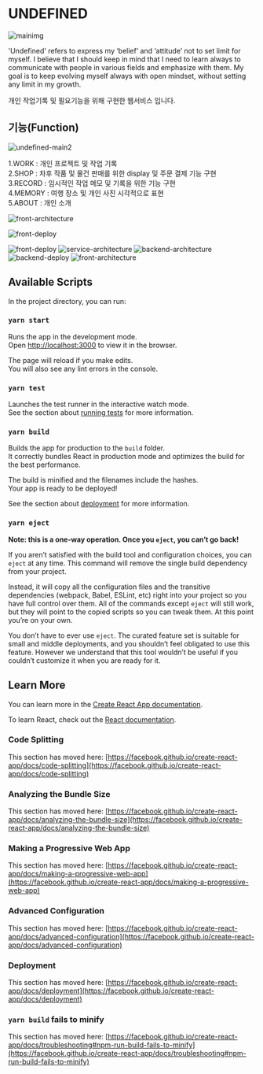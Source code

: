 # UNDEFINED

![mainimg](https://user-images.githubusercontent.com/59545206/160289502-12383bed-74cf-427a-b6cf-caa582cc46d3.JPG)

'Undefined' refers to express my ‘belief’ and ‘attitude’ not to set limit for myself. I believe that I should keep
in mind that I need to learn always to communicate with people in various fields and emphasize with them.
My goal is to keep evolving myself always with open mindset, without setting any limit in my growth.

개인 작업기록 및 필요기능을 위해 구현한 웹서비스 입니다.

## 기능(Function)

![undefined-main2](https://user-images.githubusercontent.com/59545206/160288706-210e7fa6-e19d-4de4-82fd-9bda0dce6021.JPG)

1.WORK   : 개인 프로젝트 및 작업 기록 \
2.SHOP   : 차후 작품 및 물건 판매를 위한 display 및 주문 결제 기능 구현 \
3.RECORD : 임시적인 작업 메모 및 기록을 위한 기능 구현\
4.MEMORY : 여행 장소 및 개인 사진 시각적으로 표현 \
5.ABOUT  : 개인 소개

![front-architecture](https://user-images.githubusercontent.com/59545206/160290048-f2572155-03ea-472d-b943-f541a9bf600a.png)

![front-deploy](https://user-images.githubusercontent.com/59545206/160290120-5ec666bd-cd8b-454f-8368-00897763b962.png)

![front-deploy](https://user-images.githubusercontent.com/59545206/160290391-deffa04b-71e8-4bf8-984d-b43762ef1986.png)
![service-architecture](https://user-images.githubusercontent.com/59545206/160290395-ecc143a8-c4c8-44b8-b9a0-40ad588120d2.png)
![backend-architecture](https://user-images.githubusercontent.com/59545206/160290396-88fa944b-6111-4721-ad2f-544b6c995e57.png)
![backend-deploy](https://user-images.githubusercontent.com/59545206/160290399-616f1842-8364-48d4-89e9-b0628940027f.png)
![front-architecture](https://user-images.githubusercontent.com/59545206/160290400-19afa513-caf9-42c2-a48f-bcb12eb69c8d.png)


## Available Scripts

In the project directory, you can run:

### `yarn start`

Runs the app in the development mode.\
Open [http://localhost:3000](http://localhost:3000) to view it in the browser.

The page will reload if you make edits.\
You will also see any lint errors in the console.

### `yarn test`

Launches the test runner in the interactive watch mode.\
See the section about [running tests](https://facebook.github.io/create-react-app/docs/running-tests) for more information.

### `yarn build`

Builds the app for production to the `build` folder.\
It correctly bundles React in production mode and optimizes the build for the best performance.

The build is minified and the filenames include the hashes.\
Your app is ready to be deployed!

See the section about [deployment](https://facebook.github.io/create-react-app/docs/deployment) for more information.

### `yarn eject`

**Note: this is a one-way operation. Once you `eject`, you can’t go back!**

If you aren’t satisfied with the build tool and configuration choices, you can `eject` at any time. This command will remove the single build dependency from your project.

Instead, it will copy all the configuration files and the transitive dependencies (webpack, Babel, ESLint, etc) right into your project so you have full control over them. All of the commands except `eject` will still work, but they will point to the copied scripts so you can tweak them. At this point you’re on your own.

You don’t have to ever use `eject`. The curated feature set is suitable for small and middle deployments, and you shouldn’t feel obligated to use this feature. However we understand that this tool wouldn’t be useful if you couldn’t customize it when you are ready for it.

## Learn More

You can learn more in the [Create React App documentation](https://facebook.github.io/create-react-app/docs/getting-started).

To learn React, check out the [React documentation](https://reactjs.org/).

### Code Splitting

This section has moved here: [https://facebook.github.io/create-react-app/docs/code-splitting](https://facebook.github.io/create-react-app/docs/code-splitting)

### Analyzing the Bundle Size

This section has moved here: [https://facebook.github.io/create-react-app/docs/analyzing-the-bundle-size](https://facebook.github.io/create-react-app/docs/analyzing-the-bundle-size)

### Making a Progressive Web App

This section has moved here: [https://facebook.github.io/create-react-app/docs/making-a-progressive-web-app](https://facebook.github.io/create-react-app/docs/making-a-progressive-web-app)

### Advanced Configuration

This section has moved here: [https://facebook.github.io/create-react-app/docs/advanced-configuration](https://facebook.github.io/create-react-app/docs/advanced-configuration)

### Deployment

This section has moved here: [https://facebook.github.io/create-react-app/docs/deployment](https://facebook.github.io/create-react-app/docs/deployment)

### `yarn build` fails to minify

This section has moved here: [https://facebook.github.io/create-react-app/docs/troubleshooting#npm-run-build-fails-to-minify](https://facebook.github.io/create-react-app/docs/troubleshooting#npm-run-build-fails-to-minify)
